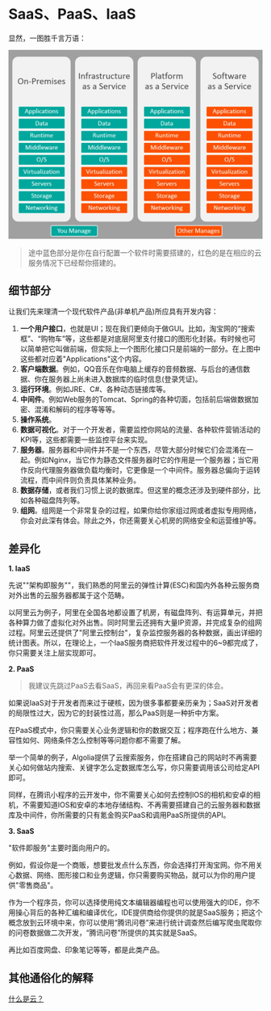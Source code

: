 # SaaS、PaaS、IaaS

显然，一图胜千言万语：

<p align="center">
    <img src="../pic/iaas-paas-saas-comparison-1024x759.jpg" alt="iaas-paas-saas"/>
</p>

> 途中蓝色部分是你在自行配置一个软件时需要搭建的，红色的是在相应的云服务情况下已经帮你搭建的。

## 细节部分

让我们先来理清一个现代软件产品(非单机产品)所应具有开发内容：

1. **一个用户接口**，也就是UI；现在我们更倾向于做GUI。比如，淘宝网的“搜索框”、“购物车”等，这些都是对底层阿里支付接口的图形化封装。有时候也可以简单把它叫做前端，但实际上一个图形化接口只是前端的一部分。在上图中这些都对应着"Applications"这个内容。
2. **客户端数据**。例如，QQ音乐在你电脑上缓存的音频数据、与后台的通信数据、你在服务器上尚未进入数据库的临时信息(登录凭证)。
3. **运行环境**。例如JRE、C#、各种动态链接库等。
4. **中间件**。例如Web服务的Tomcat、Spring的各种切面，包括前后端做数据加密、混淆和解码的程序等等等。
5. **操作系统**。
6. **数据可视化**。对于一个开发者，需要监控你网站的流量、各种软件营销活动的KPI等，这些都需要一些监控平台来实现。
7. **服务器**。服务器和中间件并不是一个东西，尽管大部分时候它们会混淆在一起。例如Nginx，当它作为静态文件服务器时它的作用是一个服务器；当它用作反向代理服务器做负载均衡时，它更像是一个中间件。服务器总偏向于运转流程，而中间件则负责具体某种业务。
8. **数据存储**，或者我们习惯上说的数据库。但这里的概念还涉及到硬件部分，比如各种磁盘阵列等。
9. **组网**。组网是一个非常复杂的过程，如果你给你家组过网或者虚拟专用网络，你会对此深有体会。除此之外，你还需要关心机房的网络安全和运营维护等。

## 差异化

**1. IaaS**

先说""架构即服务""，我们熟悉的阿里云的弹性计算(ESC)和国内外各种云服务商对外出售的云服务器都属于这个范畴。

以阿里云为例子，阿里在全国各地都设置了机房，有磁盘阵列、有运算单元，并把各种算力做了虚拟化对外出售。同时阿里云还拥有大量IP资源，并完成复杂的组网过程。阿里云还提供了"阿里云控制台"，复杂监控服务器的各种数据，画出详细的统计图表。所以，在理论上，一个IaaS服务商把软件开发过程中的6~9都完成了，你只需要关注上层实现即可。

**2. PaaS**

> 我建议先跳过PaaS去看SaaS，再回来看PaaS会有更深的体会。

如果说IaaS对于开发者而来过于硬核，因为很多事都要亲历亲为；SaaS对开发者的局限性过大，因为它的封装性过高，那么PaaS则是一种折中方案。

在PaaS模式中，你只需要关心业务逻辑和你的数据交互；程序跑在什么地方、兼容性如何、网络条件怎么控制等等问题你都不需要了解。

举一个简单的例子，Algolia提供了云搜索服务，你在搭建自己的网站时不再需要关心如何做站内搜索、关键字怎么定数据库怎么写，你只需要调用该公司给定API即可。

同样，在腾讯小程序的云开发中，你不需要关心如何去控制IOS的相机和安卓的相机，不需要知道IOS和安卓的本地存储结构、不再需要搭建自己的云服务器和数据库及中间件，你所需要的只有氪金购买PaaS和调用PaaS所提供的API。

**3. SaaS**

"软件即服务"主要时面向用户的。

例如，假设你是一个商贩，想要批发点什么东西，你会选择打开淘宝网。你不用关心数据、网络、图形接口和业务逻辑，你只需要购买物品，就可以为你的用户提供"零售商品"。

作为一个程序员，你可以选择使用纯文本编辑器编程也可以使用强大的IDE，你不用操心背后的各种汇编和编译优化，IDE提供商给你提供的就是SaaS服务；把这个概念放到云环境中来，你可以使用“腾讯问卷”来进行统计调查然后编写爬虫爬取你的问卷数据做二次开发，“腾讯问卷”所提供的其实就是SaaS。

再比如百度网盘、印象笔记等等，都是此类产品。

## 其他通俗化的解释

[什么是云？](../files/iaas-paas-saas.pdf)

